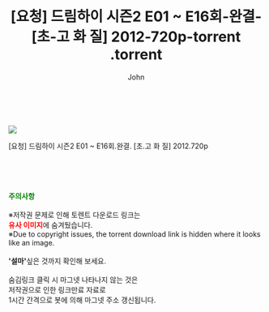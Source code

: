﻿---
layout: post
title:  "                   [요청] 드림하이 시즌2 E01 ~ E16회-완결- [초-고 화 질] 2012-720p-torrent                .torrent"
author: John
categories: [ 드라마 ]
tags: [  ]
image: https://torrentrj57.com/uploadfile/full/64d07c933c5d3f58654738aa23ad75d2497a6115.jpg 
description: "                   [요청] 드림하이 시즌2 E01 ~ E16회-완결- [초-고 화 질] 2012-720p-torrent                 torrent 정보 공유"
toc: true
toc_sticky: true
---

<br>
<p><img src="https://torrentrj57.com/uploadfile/full/64d07c933c5d3f58654738aa23ad75d2497a6115.jpg"/></p>
 [요청] 드림하이 시즌2 E01 ~ E16회.완결. [초.고 화 질] 2012.720p  
    
<br><br><br>
<p data-ke-size="size16"><b><span style="color: green;">주의사항</span></b><br /><br />※저작권 문제로 인해 토렌트 다운로드 링크는<br /><b><span style="color: red;">유사 이미지</span></b>에 숨겨뒀습니다.<br />※Due to copyright issues, the torrent download link is hidden where it looks like an image.<br /><br /><b>'설마'</b>싶은 것까지 확인해 보세요.<br /><br />숨김링크 클릭 시 마그넷 나타나지 않는 것은<br />저작권으로 인한 링크만료 자료로<br />1시간 간격으로 봇에 의해 마그넷 주소 갱신됩니다.</p>
